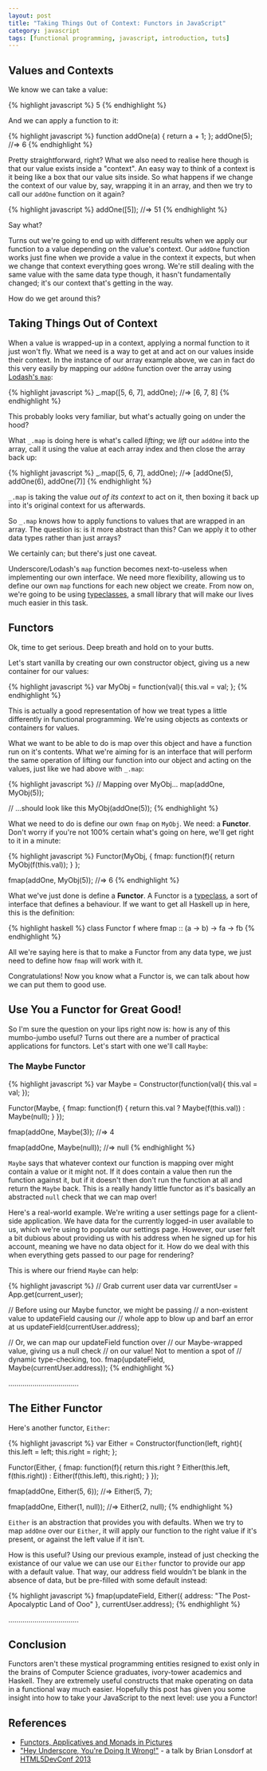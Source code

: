 ```yaml
---
layout: post
title: "Taking Things Out of Context: Functors in JavaScript"
category: javascript
tags: [functional programming, javascript, introduction, tuts]
---
```


## Values and Contexts

We know we can take a value:

{% highlight javascript %}
5
{% endhighlight %}

And we can apply a function to it:
    
{% highlight javascript %}
function addOne(a) { return a + 1; };
addOne(5);
//=> 6
{% endhighlight %}

Pretty straightforward, right? What we also need to realise here though is that our value exists inside a "context". An 
easy way to think of a context is it being like a box that our value sits inside. So what happens if we 
change the context of our value by, say, wrapping it in an array, and then we try to call our 
`addOne` function on it again?

{% highlight javascript %}
addOne([5]);
//=> 51
{% endhighlight %}

Say what?

Turns out we're going to end up with different results when we apply our function to a value depending 
on the value's context. Our `addOne` function works just fine when we provide a value in the context it expects, 
but when we change that context everything goes wrong. We're still dealing with the same value with the same data 
type though, it hasn't fundamentally changed; it's our context that's getting in the way.

How do we get around this?

## Taking Things Out of Context

When a value is wrapped-up in a context, applying a normal function to it just won't fly. What we need 
is a way to get at and act on our values inside their context. In the instance of our array example above, 
we can in fact do this very easily by mapping our `addOne` function over the array using [Lodash's `map`](http://lodash.com/docs#map):

{% highlight javascript %}
_.map([5, 6, 7], addOne);
//=> [6, 7, 8]
{% endhighlight %}

This probably looks very familiar, but what's actually going on under the hood? 

What `_.map` is doing here is what's called *lifting*; we *lift* our `addOne` into the array, call it using the value at each array index 
and then close the array back up:

{% highlight javascript %}
_.map([5, 6, 7], addOne);
//=> [addOne(5), addOne(6), addOne(7)]
{% endhighlight %}

`_.map` is taking the value *out of its context* to act on it, then boxing it back up into it's original context for us afterwards.

So `_.map` knows how to apply functions to values that are wrapped in an array. The question is: is
it more abstract than this? Can we apply it to other data types rather than just arrays? 

We certainly can; but there's just one caveat.

Underscore/Lodash's `map` function becomes next-to-useless when implementing our own interface. 
We need more flexibility, allowing us to define our own `map` functions for each new object we create.
From now on, we're going to be using [typeclasses](https://github.com/loop-recur/typeclasses), 
a small library that will make our lives much easier in this task.

## Functors

Ok, time to get serious. Deep breath and hold on to your butts.

Let's start vanilla by creating our own constructor object, giving us a new container for our values:

{% highlight javascript %}
var MyObj = function(val){
  this.val = val;
};
{% endhighlight %}

This is actually a good representation of how we treat types a little differently 
in functional programming. We're using objects as contexts or containers for values.

What we want to be able to do is map over this object and have a function run on it's contents. What 
we're aiming for is an interface that will perform the same operation of lifting our function into 
our object and acting on the values, just like we had above with `_.map`:

{% highlight javascript %}
// Mapping over MyObj...
map(addOne, MyObj(5));

// ...should look like this
MyObj(addOne(5));
{% endhighlight %}

What we need to do is define our own `fmap` on `MyObj`. We need: a **Functor**. Don't worry if you're not 100% certain what's 
going on here, we'll get right to it in a minute:

{% highlight javascript %}
Functor(MyObj, {
  fmap: function(f){
    return MyObj(f(this.val));
  }
};

fmap(addOne, MyObj(5));
//=> 6
{% endhighlight %}

What we've just done is define a **Functor**. A Functor is a [typeclass](http://learnyouahaskell.com/types-and-typeclasses#typeclasses-101), a sort 
of interface that defines a behaviour. If we want to get all Haskell up in here, this is the definition:

{% highlight haskell %}
class Functor f where
  fmap :: (a -> b) -> fa -> fb
{% endhighlight %}

All we're saying here is that to make a Functor from any data type, we just need to define how `fmap` will work with it. 

Congratulations! Now you know what a Functor is, we can talk about how we can put them to good use.

## Use You a Functor for Great Good!

So I'm sure the question on your lips right now is: how is any of this mumbo-jumbo useful? Turns out there 
are a number of practical applications for functors. Let's start with one we'll call `Maybe`:

### The Maybe Functor

{% highlight javascript %}
var Maybe = Constructor(function(val){
  this.val = val;
});

Functor(Maybe, {
  fmap: function(f) {
    return this.val ? Maybe(f(this.val)) : Maybe(null);
  }
});

fmap(addOne, Maybe(3));
//=> 4

fmap(addOne, Maybe(null));
//=> null
{% endhighlight %}

`Maybe` says that whatever context our function is mapping over might contain a value or it might not. 
If it does contain a value then run the function against it, but if it doesn't then don't run the function at all and return the `Maybe` back. 
This is a really handy little functor as it's basically an abstracted `null` check that we can map over!

Here's a real-world example. We're writing a user settings page for a client-side application. 
We have data for the currently logged-in user available to us, which we're using
to populate our settings page. However, our user felt a bit dubious about providing us with his 
address when he signed up for his account, meaning we have no data object for it. How do we deal with 
this when everything gets passed to our page for rendering?

This is where our friend `Maybe` can help:

{% highlight javascript %}
// Grab current user data
var currentUser = App.get(current_user);

// Before using our Maybe functor, we might be passing 
// a non-existent value to updateField causing our 
// whole app to blow up and barf an error at us
updateField(currentUser.address);

// Or, we can map our updateField function over
// our Maybe-wrapped value, giving us a null check 
// on our value! Not to mention a spot of 
// dynamic type-checking, too.
fmap(updateField, Maybe(currentUser.address));
{% endhighlight %}

...................................

## The Either Functor

Here's another functor, `Either`:

{% highlight javascript %}
var Either = Constructor(function(left, right){
  this.left = left;
  this.right = right;
};

Functor(Either, {
  fmap: function(f){
    return this.right ? 
           Either(this.left, f(this.right)) :
           Either(f(this.left), this.right);
  }
});

fmap(addOne, Either(5, 6));
//=> Either(5, 7);

fmap(addOne, Either(1, null));
//=> Either(2, null);
{% endhighlight %}

`Either` is an abstraction that provides you with defaults. When we try to map `addOne` over our `Either`, it will apply our function 
to the right value if it's present, or against the left value if it isn't.

How is this useful? Using our previous example, instead of just checking the existance of our value we can use our `Either` functor to 
provide our app with a default value. That way, our address field wouldn't be blank in the absence of data, but be
pre-filled with some default instead:

{% highlight javascript %}
fmap(updateField, 
     Either({ address: "The Post-Apocalyptic Land of Ooo" }, currentUser.address);
{% endhighlight %}

...................................

## Conclusion
Functors aren't these mystical programming entities resigned to exist only in the brains of Computer Science 
graduates, ivory-tower academics and Haskell. They are extremely useful constructs that make operating on data 
in a functional way much easier. Hopefully this post has given you some insight into how to take your 
JavaScript to the next level: use you a Functor!

## References
* [Functors, Applicatives and Monads in Pictures](http://adit.io/posts/2013-04-17-functors,_applicatives,_and_monads_in_pictures.html)
* ["Hey Underscore, You're Doing It Wrong!"](https://www.youtube.com/watch?v=m3svKOdZijA) - a talk by Brian Lonsdorf at [HTML5DevConf 2013](http://html5devconf.com/)

